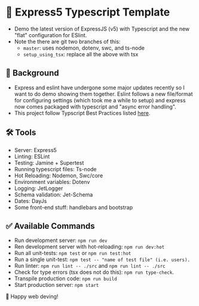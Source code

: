 # 🚀 Express5 Typescript Template
- Demo the latest version of ExpressJS (v5) with Typescript and the new "flat" configuration for ESlint.
- Note the there are git two branches of this:
  - `master`: uses nodemon, dotenv, swc, and ts-node
  - `setup_using_tsx`: replace all the above with tsx


## 📁 Background
- Express and eslint have undergone some major updates recently so I want to do demo showing them together. Eslint follows a new file/format for configuring settings (which took me a while to setup) and express now comes packaged with typescript and "async error handling".
- This project follow Typscript Best Practices listed <a href="https://github.com/seanpmaxwell/Typescript-Best-Practices">here</a>.


## 🛠️ Tools
- Server: Express5
- Linting: ESLint
- Testing: Jamine + Supertest
- Running typescript files: Ts-node
- Hot Reloading: Nodemon, Swc/core
- Environment variables: Dotenv
- Logging: JetLogger
- Schema validation: Jet-Schema
- Dates: DayJs
- Some front-end stuff: handlebars and bootstrap


## ✅ Available Commands
- Run development server: `npm run dev`
- Ren development server with hot-reloading: `npm run dev:hot`
- Run all unit-tests: `npm test` or `npm run test:hot`
- Run a single unit-test: `npm test -- "name of test file" (i.e. users).`
- Run linter: `npm run lint -- ./src` and `npm run lint -- ./src`
- Check for type errors (tsx does not do this): `npm run type-check`.
- Transpile production code: `npm run build`
- Start production server: `npm start`

🎉 Happy web deving!
